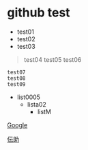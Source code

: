 # github test

* test01
* test02
* test03
> test04
> test05
> test06

```
test07
test08
test09
```
* list0005
  * lista02
    * listM

[Google](https://www.google.co.jp/)

[伝助](http://densuke.biz/list?cd=gzPs2UsaJp2Tsf4s)

